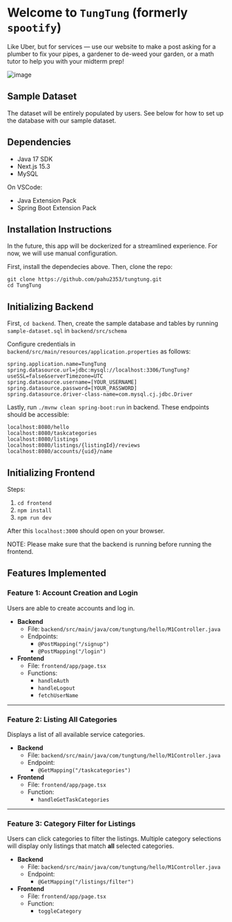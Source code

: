 # Welcome to `TungTung` (formerly `spootify`)
Like Uber, but for services — use our website to make a post asking for a plumber to fix your pipes, a gardener to de-weed your garden, or a math tutor to help you with your midterm prep!

![image](https://github.com/user-attachments/assets/a7433faf-eac2-48ee-b30b-99489b020541)

## Sample Dataset
The dataset will be entirely populated by users. See below for how to set up the database with our sample dataset.

## Dependencies
- Java 17 SDK
- Next.js 15.3
- MySQL

On VSCode:
- Java Extension Pack
- Spring Boot Extension Pack

## Installation Instructions
In the future, this app will be dockerized for a streamlined experience. For now, we will use manual configuration.

First, install the dependecies above. Then, clone the repo:
```
git clone https://github.com/pahu2353/tungtung.git
cd TungTung
```

## Initializing Backend

First, `cd backend`. Then, create the sample database and tables by running `sample-dataset.sql` in `backend/src/schema`

Configure credentials in `backend/src/main/resources/application.properties` as follows:
```
spring.application.name=TungTung
spring.datasource.url=jdbc:mysql://localhost:3306/TungTung?useSSL=false&serverTimezone=UTC
spring.datasource.username=[YOUR_USERNAME]
spring.datasource.password=[YOUR_PASSWORD]
spring.datasource.driver-class-name=com.mysql.cj.jdbc.Driver
```

Lastly, run `./mvnw clean spring-boot:run` in backend. These endpoints should be accessible:

```
localhost:8080/hello
localhost:8080/taskcategories
localhost:8080/listings
localhost:8080/listings/{listingId}/reviews
localhost:8080/accounts/{uid}/name
```

## Initializing Frontend

Steps:

1. `cd frontend`
2. `npm install`
3. `npm run dev`

After this `localhost:3000` should open on your browser.

NOTE: Please make sure that the backend is running before running the frontend.


## Features Implemented

### Feature 1: Account Creation and Login
Users are able to create accounts and log in.

- **Backend**
  - File: `backend/src/main/java/com/tungtung/hello/M1Controller.java`
  - Endpoints:
    - `@PostMapping("/signup")`
    - `@PostMapping("/login")`
- **Frontend**
  - File: `frontend/app/page.tsx`
  - Functions:
    - `handleAuth`
    - `handleLogout`
    - `fetchUserName`

---

### Feature 2: Listing All Categories
Displays a list of all available service categories.

- **Backend**
  - File: `backend/src/main/java/com/tungtung/hello/M1Controller.java`
  - Endpoint:
    - `@GetMapping("/taskcategories")`
- **Frontend**
  - File: `frontend/app/page.tsx`
  - Function:
    - `handleGetTaskCategories`

---

### Feature 3: Category Filter for Listings
Users can click categories to filter the listings. Multiple category selections will display only listings that match **all** selected categories.

- **Backend**
  - File: `backend/src/main/java/com/tungtung/hello/M1Controller.java`
  - Endpoint:
    - `@GetMapping("/listings/filter")`
- **Frontend**
  - File: `frontend/app/page.tsx`
  - Function:
    - `toggleCategory`
